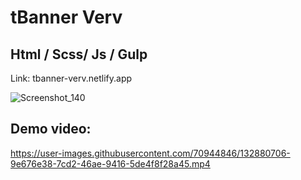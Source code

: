 # tBanner Verv
## Html / Scss/ Js / Gulp
Link: tbanner-verv.netlify.app

![Screenshot_140](https://user-images.githubusercontent.com/70944846/132877858-c8e3fc68-658a-491d-95fb-bece124366d6.png)

## Demo video:
https://user-images.githubusercontent.com/70944846/132880706-9e676e38-7cd2-46ae-9416-5de4f8f28a45.mp4

